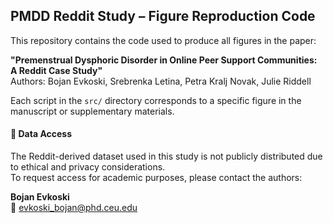 ## PMDD Reddit Study – Figure Reproduction Code

This repository contains the code used to produce all figures in the paper:

**"Premenstrual Dysphoric Disorder in Online Peer Support Communities: A Reddit Case Study"**  
Authors: Bojan Evkoski, Srebrenka Letina, Petra Kralj Novak, Julie Riddell

Each script in the `src/` directory corresponds to a specific figure in the manuscript or supplementary materials.  

#### 📁 Data Access

The Reddit-derived dataset used in this study is not publicly distributed due to ethical and privacy considerations.  
To request access for academic purposes, please contact the authors:

**Bojan Evkoski**  
📧 evkoski_bojan@phd.ceu.edu